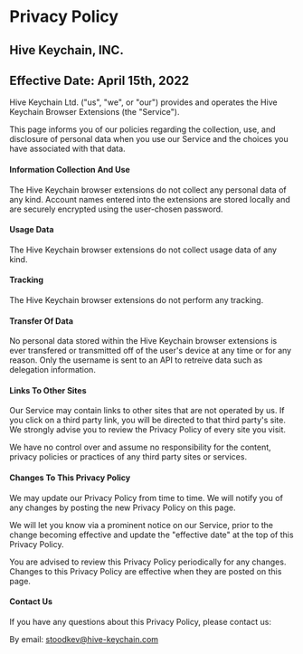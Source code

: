 # Privacy Policy

## Hive Keychain, INC.

## Effective Date: April 15th, 2022

Hive Keychain Ltd. ("us", "we", or "our") provides and operates the Hive Keychain Browser Extensions (the "Service").

This page informs you of our policies regarding the collection, use, and disclosure of personal data when you use our Service and the choices you have associated with that data.

#### Information Collection And Use

The Hive Keychain browser extensions do not collect any personal data of any kind. Account names entered into the extensions are stored locally and are securely encrypted using the user-chosen password.

#### Usage Data

The Hive Keychain browser extensions do not collect usage data of any kind.

#### Tracking

The Hive Keychain browser extensions do not perform any tracking.

#### Transfer Of Data

No personal data stored within the Hive Keychain browser extensions is ever transfered or transmitted off of the user's device at any time or for any reason. Only the username is sent to an API to retreive data such as delegation information.

#### Links To Other Sites

Our Service may contain links to other sites that are not operated by us. If you click on a third party link, you will be directed to that third party's site. We strongly advise you to review the Privacy Policy of every site you visit.

We have no control over and assume no responsibility for the content, privacy policies or practices of any third party sites or services.

#### Changes To This Privacy Policy

We may update our Privacy Policy from time to time. We will notify you of any changes by posting the new Privacy Policy on this page.

We will let you know via a prominent notice on our Service, prior to the change becoming effective and update the "effective date" at the top of this Privacy Policy.

You are advised to review this Privacy Policy periodically for any changes. Changes to this Privacy Policy are effective when they are posted on this page.

#### Contact Us

If you have any questions about this Privacy Policy, please contact us:

By email: [stoodkev@hive-keychain.com](mailto:stoodkev@hive-keychain.com)
